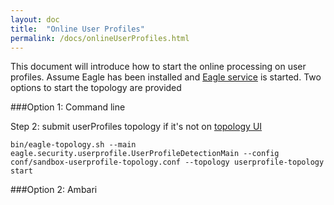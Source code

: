 ```yaml
---
layout: doc
title:  "Online User Profiles"
permalink: /docs/onlineUserProfiles.html
---
```


This document will introduce how to start the online processing on user profiles. Assume Eagle has been installed and [Eagle service](http://sandbox.hortonworks.com:9099/eagle-service)
is started. Two options to start the topology are provided

###Option 1: Command line

Step 2: submit userProfiles topology if it's not on [topology UI](http://sandbox.hortonworks.com:8744)

    bin/eagle-topology.sh --main eagle.security.userprofile.UserProfileDetectionMain --config conf/sandbox-userprofile-topology.conf --topology userprofile-topology start

###Option 2: Ambari



